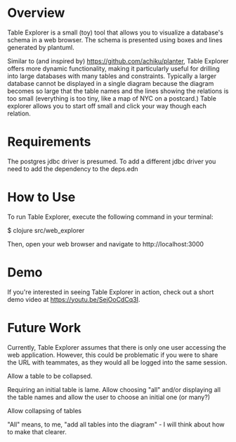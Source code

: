 
# Overview

Table Explorer is a small (toy) tool that allows you to visualize a database's schema in a web browser.  The schema is presented using boxes and lines generated by plantuml.

Similar to (and inspired by) https://github.com/achiku/planter, Table Explorer offers more dynamic functionality, making it particularly useful for drilling into large databases with many tables and constraints.    Typically a larger database cannot be displayed in a single diagram because the diagram becomes so large that the table names and the lines showing the relations is too small (everything is too tiny, like a map of NYC on a postcard.) Table explorer allows you to start off small and click your way though each relation.

# Requirements

The postgres jdbc driver is presumed.   To add a different jdbc driver you need to add the dependency to the deps.edn

# How to Use

To run Table Explorer, execute the following command in your terminal:

$ clojure src/web_explorer

Then, open your web browser and navigate to http://localhost:3000

# Demo

If you're interested in seeing Table Explorer in action, check out a short demo video at https://youtu.be/SejOoCdCq3I.

# Future Work

Currently, Table Explorer assumes that there is only one user accessing the web application. However, this could be problematic if you were to share the URL with teammates, as they would all be logged into the same session. 

Allow a table to be collapsed.

Requiring an initial table is lame.  Allow choosing "all" and/or displaying all the table names and allow the user to choose an initial one (or many?) 

Allow collapsing of tables

"All" means, to me, "add all tables into the diagram" - I will think about how to make that clearer.

